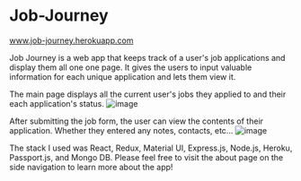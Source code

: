 # Job-Journey
www.job-journey.herokuapp.com

Job Journey is a web app that keeps track of a user's job applications and display them all one one page. 
It gives the users to input valuable information for each unique application and lets them view it.

The main page displays all the current user's jobs they applied to and their each application's status.
![image](https://user-images.githubusercontent.com/17844736/128797711-79ec327b-7ceb-4973-89fa-d730a39514c6.png)


After submitting the job form, the user can view the contents of their application. Whether they entered any notes, contacts, etc...
![image](https://user-images.githubusercontent.com/17844736/128797795-d388330a-9e6c-4448-90ff-484a9e4d2a1e.png)


The stack I used was React, Redux, Material UI, Express.js, Node.js, Heroku, Passport.js, and Mongo DB. Please feel free to visit the about page on the side navigation to learn more about the app!
